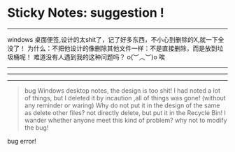 # Sticky Notes: suggestion !

***  
windows 桌面便签,设计的太shit了，记了好多东西，不小心到删除的X,就一下全没了！
为什么：不把他设计的像删除其他文件一样：不是直接删除，而是放到垃圾桶呢！ 难道没有人遇到我的这种问题吗？ o(︶︿︶)o 唉
***   

***
***

> bug
Windows desktop notes, the design is too shit!
I had noted a lot of things, but I deleted it by incaution ,all of things was gone! (without any reminder  or waring)
Why do not put it in the design of the same as delete other files?
 not directly delete, but put it in the Recycle Bin!
I wander whether anyone meet  this kind of problem? 
why not to modify the bug!
>

   bug error!
